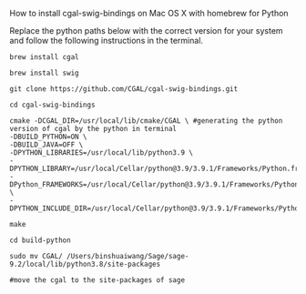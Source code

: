 How to install cgal-swig-bindings on Mac OS X with homebrew for Python

Replace the python paths below with the correct version for your system and follow the following instructions in the terminal.

```
brew install cgal 

brew install swig

git clone https://github.com/CGAL/cgal-swig-bindings.git 

cd cgal-swig-bindings

cmake -DCGAL_DIR=/usr/local/lib/cmake/CGAL \ #generating the python version of cgal by the python in terminal
-DBUILD_PYTHON=ON \
-DBUILD_JAVA=OFF \
-DPYTHON_LIBRARIES=/usr/local/lib/python3.9 \
-DPYTHON_LIBRARY=/usr/local/Cellar/python@3.9/3.9.1/Frameworks/Python.framework/Versions/3.9/lib/libpython3.9.dylib\
-DPython_FRAMEWORKS=/usr/local/Cellar/python@3.9/3.9.1/Frameworks/Python.framework \
-DPYTHON_INCLUDE_DIR=/usr/local/Cellar/python@3.9/3.9.1/Frameworks/Python.framework/Headers\

make

cd build-python 

sudo mv CGAL/ /Users/binshuaiwang/Sage/sage-9.2/local/lib/python3.8/site-packages 

#move the cgal to the site-packages of sage
```
